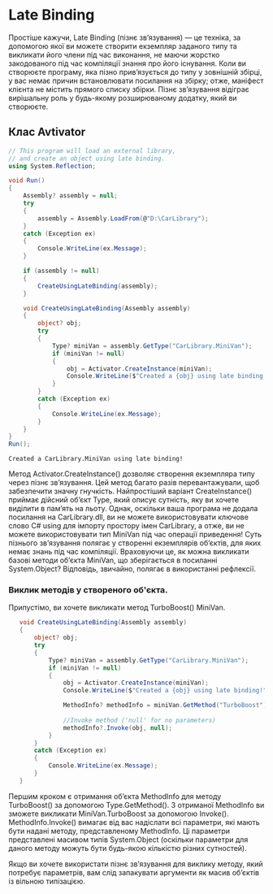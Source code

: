 # Late Binding

Простіше кажучи, Late Binding (пізнє зв’язування) — це техніка, за допомогою якої ви можете створити екземпляр заданого типу та викликати його члени під час виконання, не маючи жорстко закодованого під час компіляції знання про його існування.
Коли ви створюєте програму, яка пізно прив’язується до типу у зовнішній збірці, у вас немає причин встановлювати посилання на збірку; отже, маніфест клієнта не містить прямого списку збірки. Пізнє зв’язування відіграє вирішальну роль у будь-якому розширюваному додатку, який ви створюєте.

## Клас Avtivator

```cs
// This program will load an external library,
// and create an object using late binding.
using System.Reflection;

void Run()
{
    Assembly? assembly = null;
    try
    {
        assembly = Assembly.LoadFrom(@"D:\CarLibrary");
    }
    catch (Exception ex)
    {
        Console.WriteLine(ex.Message);
    }

    if (assembly != null)
    {
        CreateUsingLateBinding(assembly);
    }

    void CreateUsingLateBinding(Assembly assembly)
    {
        object? obj;
        try
        {
            Type? miniVan = assembly.GetType("CarLibrary.MiniVan");
            if (miniVan != null)
            {
                obj = Activator.CreateInstance(miniVan);
                Console.WriteLine($"Created a {obj} using late binding!");
            }
        }
        catch (Exception ex)
        {
            Console.WriteLine(ex.Message);
        }
    }
}
Run();
```
```
Created a CarLibrary.MiniVan using late binding!
```
Метод Activator.CreateInstance() дозволяє створення екземпляра типу через пізнє зв’язування. Цей метод багато разів перевантажували, щоб забезпечити значну гнучкість.
Найпростіший варіант CreateInstance() приймає дійсний об’єкт Type, який описує сутність, яку ви хочете виділити в пам’ять на льоту.
Однак, оскільки ваша програма не додала посилання на CarLibrary.dll, ви не можете використовувати ключове слово C# using для імпорту простору імен CarLibrary, а отже, ви не можете використовувати тип MiniVan під час операції приведення!
Cуть пізнього зв’язування полягає у створенні екземплярів об’єктів, для яких немає знань під час компіляції. Враховуючи це, як можна викликати базові методи об’єкта MiniVan, що зберігається в посиланні System.Object? Відповідь, звичайно, полягає в використанні рефлексії.

### Виклик методів у створеного об'єкта.

Припустімо, ви хочете викликати метод TurboBoost() MiniVan.

```cs
   void CreateUsingLateBinding(Assembly assembly)
   {
       object? obj;
       try
       {
           Type? miniVan = assembly.GetType("CarLibrary.MiniVan");
           if (miniVan != null)
           {
               obj = Activator.CreateInstance(miniVan);
               Console.WriteLine($"Created a {obj} using late binding!");

               MethodInfo? methodInfo = miniVan.GetMethod("TurboBoost");
               
               //Invoke method ('null' for no parameters)
               methodInfo?.Invoke(obj, null);
           }
       }
       catch (Exception ex)
       {
           Console.WriteLine(ex.Message);
       }
   }
```
Першим кроком є отримання об’єкта MethodInfo для методу TurboBoost() за допомогою Type.GetMethod(). З отриманої MethodInfo ви зможете викликати MiniVan.TurboBoost за допомогою Invoke(). MethodInfo.Invoke() вимагає від вас надіслати всі параметри, які мають бути надані методу, представленому MethodInfo. Ці параметри представлені масивом типів System.Object (оскільки параметри для даного методу можуть бути будь-якою кількістю різних сутностей).

Якщо ви хочете використати пізнє зв’язування для виклику методу, який потребує параметрів, вам слід запакувати аргументи як масив об’єктів із вільною типізацією.